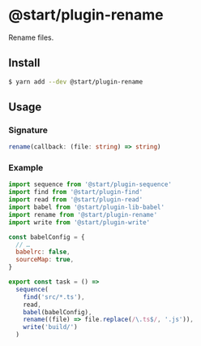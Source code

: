 # @start/plugin-rename

Rename files.

## Install

```sh
$ yarn add --dev @start/plugin-rename
```

## Usage

### Signature

```ts
rename(callback: (file: string) => string)
```

### Example

```js
import sequence from '@start/plugin-sequence'
import find from '@start/plugin-find'
import read from '@start/plugin-read'
import babel from '@start/plugin-lib-babel'
import rename from '@start/plugin-rename'
import write from '@start/plugin-write'

const babelConfig = {
  // …
  babelrc: false,
  sourceMap: true,
}

export const task = () =>
  sequence(
    find('src/*.ts'),
    read,
    babel(babelConfig),
    rename((file) => file.replace(/\.ts$/, '.js')),
    write('build/')
  )
```
